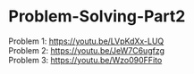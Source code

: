 # Problem-Solving-Part2
Problem 1: https://youtu.be/LVpKdXx-LUQ </br>
Problem 2: https://youtu.be/JeW7C6ugfzg </br>
Problem 3: https://youtu.be/Wzo090FFito

